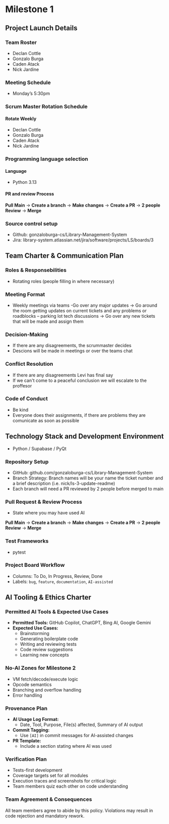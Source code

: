 # Milestone 1

## Project Launch Details

### Team Roster

- Declan Cottle
- Gonzalo Burga
- Caden Atack
- Nick Jardine

### Meeting Schedule

- Monday’s 5:30pm

### Scrum Master Rotation Schedule

#### Rotate Weekly

- Declan Cottle
- Gonzalo Burga
- Caden Atack
- Nick Jardine

### Programming language selection

#### Language

- Python 3.13

#### PR and review Process

**Pull Main** -> **Create a branch** -> **Make changes** -> **Create a PR** -> **2 people Review** -> **Merge**

### Source control setup

- Github: gonzaloburga-cs/Library-Management-System
- Jira: library-system.atlassian.net/jira/software/projects/LS/boards/3

## Team Charter & Communication Plan

### Roles & Responsebilities

- Rotating roles (people filling in where necessary)

### Meeting Format

- Weekly meetings via teams
-Go over any major updates -> Go around the room getting updates on current tickets and any problems or roadblocks – parking lot tech discussions -> Go over any new tickets that will be made and assign them 

### Decision-Making

- If there are any disagreements, the scrummaster decides
- Descions will be made in meetings or over the teams chat

### Conflict Resolution

- If there are any disagreements Levi has final say
- If we can't come to a peaceful conclusion we will escalate to the proffesor

### Code of Conduct

- Be kind
- Everyone does their assignments, if there are problems they are comunicate as soon as possible

## Technology Stack and Development Environment
- Python / Supabase / PyQt 

### Repository Setup

- GitHub: github.com/gonzaloburga-cs/Library-Management-System
- Branch Strategy: Branch names will be your name the ticket number and a brief description (i.e. nick/ls-3-update-readme)
- Each branch will need a PR reviewed by 2 people before merged to main

### Pull Request & Review Process

- State where you may have used AI

**Pull Main** -> **Create a branch** -> **Make changes** -> **Create a PR** -> **2 people Review** -> **Merge**

### Test Frameworks

- pytest

### Project Board Workflow

- Columns: To Do, In Progress, Review, Done
- Labels: `bug`, `feature`, `documentation`, `AI-assisted`

## AI Tooling & Ethics Charter

### Permitted AI Tools & Expected Use Cases

- **Permitted Tools:** GitHub Copilot, ChatGPT, Bing AI, Google Gemini
- **Expected Use Cases:**
  - Brainstorming
  - Generating boilerplate code
  - Writing and reviewing tests
  - Code review suggestions
  - Learning new concepts

### No-AI Zones for Milestone 2

- VM fetch/decode/execute logic
- Opcode semantics
- Branching and overflow handling
- Error handling

### Provenance Plan

- **AI Usage Log Format:**  
  - Date, Tool, Purpose, File(s) affected, Summary of AI output
- **Commit Tagging:**  
  - Use `[AI]` in commit messages for AI-assisted changes
- **PR Template:**  
  - Include a section stating where AI was used

### Verification Plan

- Tests-first development
- Coverage targets set for all modules
- Execution traces and screenshots for critical logic
- Team members quiz each other on code understanding

### Team Agreement & Consequences

All team members agree to abide by this policy. Violations may result in code rejection and mandatory rework.
